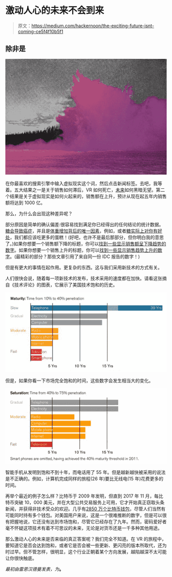 # 激动人心的未来不会到来

> 原文：<https://medium.com/hackernoon/the-exciting-future-isnt-coming-ce5f4f10b5f1>

## 除非是

![](img/3854f9089d0b19c6020ca148166ddb48.png)

在你最喜欢的搜索引擎中输入虚拟现实这个词，然后点击新闻标签。去吧，我等着。五大结果之一是关于销售如何滞后，VR 如何死亡，[未来](https://hackernoon.com/tagged/future)如何黑暗无望。第二个结果是关于虚拟现实是如何火起来的，销售额在上升，预计从现在起五年内销售额将达到 1000 亿。

那么，为什么会出现这种差异呢？

部分原因是简单的确认偏差:很容易找到满足你已经得出的任何结论的统计数据。[糖会导致癌症](https://www.medicalnewstoday.com/articles/320156.php)，并且是[体重增加背后的唯一因素](https://www.nhs.uk/news/obesity/is-sugar-causing-the-obesity-epidemic/)，例如，或者[糖实际上对你有好处](https://www.independent.co.uk/life-style/health-and-families/sugar-brain-effects-benefit-health-drew-ramsey-glucose-insulin-fruit-slow-release-a7941911.html)，我们都应该吃更多的蛋糕！(好吧，也许不是最后那部分，但你明白我的意思了。)如果你想要一个销售额下降的标题，你可以[找到一些显示销售额呈下降趋势的数字](https://www.telegraph.co.uk/technology/2018/06/19/virtual-reality-headset-sales-plummet-early-hype-wanes/)。如果你想要一个销售上升的标题，你可以[找到一些显示销售趋势上升的数字](https://venturebeat.com/2018/03/19/idc-vr-and-ar-headset-sales-expected-to-jump-over-50-annually-hit-68-9-million-in-2022/)。(最精彩的部分？那些文章引用了来自同一份 IDC 报告的数字！)

但是有更大的事情在起作用。更复杂的东西。这与我们采用新技术的方式有关。

人们很快会说，随着每一项新技术的发布，技术采用的速度都在加快。请看这张摘自《技术评论》的图表，它展示了美国技术饱和的历史。

![](img/0ecde0e435a1fb1f0aeea6288e688517.png)

但是，如果你看一下市场完全饱和的时间，这些数字会发生相当大的变化。

![](img/90fb3e641cd006f3a526dc0a267819ca.png)

智能手机从发明到饱和不到十年，而电话用了 55 年。但是越新越快被采用的说法是不正确的。例如，计算机完成同样的旅程(26 年)要比无线电(15 年)花费更多的时间。

再举个最近的例子怎么样？比特币于 2009 年发明，但直到 2017 年 11 月，每比特币突破 10，000 美元，并在大型公共交易服务上可用，它才开始真正窃取头条新闻，并获得非技术受众的欢迎。几乎有[2850 万个比特币钱包](https://www.bitcoinmarketjournal.com/how-many-people-use-bitcoin/)，尽管人们当然有可能同时持有多个钱包。对美国用户来说，这是一个很难推断的数字，但是可以很有把握地说，它还没有达到市场饱和，尽管它已经存在了九年。然而，密码爱好者毫不怀疑这项技术有着不可思议的未来，无论是对货币还是一千多种其他用途。

那么激动人心的未来是否来临的真正答案呢？我们完全不知道。在 VR 的旅程中，要知道它是否会达到饱和，或者它是否会被一些更新、更闪亮的版本所取代，还为时过早。但不管怎样，很明显，这个行业正朝着某个方向发展，越陷越深不太可能让你很快触底。

*最初由雷恩汉德曼发表，为*[](http://www.hammerandtusk.com/blog/article/the-exciting-future-isnt-coming-unless-it-is)**。**